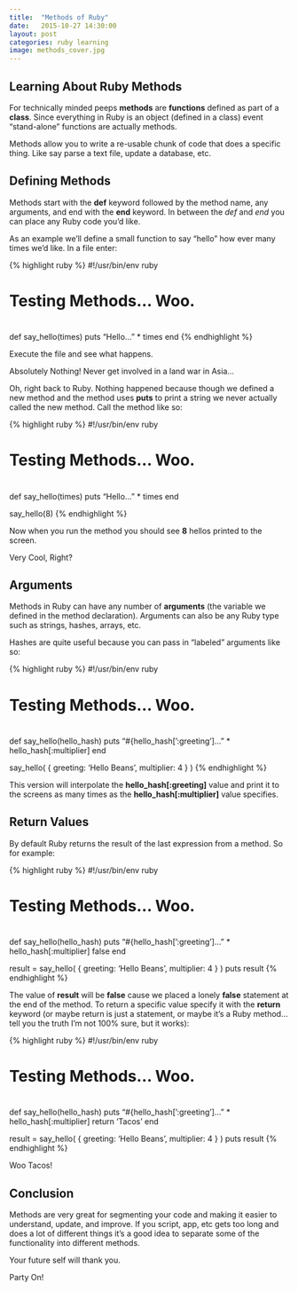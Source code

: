 ```yaml
---
title:  "Methods of Ruby"
date:   2015-10-27 14:30:00
layout: post
categories: ruby learning
image: methods_cover.jpg
---
```


## Learning About Ruby Methods

For technically minded peeps **methods** are **functions** defined as part of a **class**.  Since everything in Ruby is an object (defined in a class) event “stand-alone” functions are actually methods.

Methods allow you to write a re-usable chunk of code that does a specific thing.  Like say parse a text file, update a database, etc.

<!--more-->

## Defining Methods

Methods start with the **def** keyword followed by the method name, any arguments, and end with the **end** keyword.  In between the *def* and *end* you can place any Ruby code you’d like.

As an example we’ll define a small function to say “hello” how ever many times we’d like.  In a file enter:

{% highlight ruby %}
#!/usr/bin/env ruby
#
# Testing Methods… Woo.
#

def say_hello(times)
  puts “Hello…” * times
end
{% endhighlight %}

Execute the file and see what happens.

Absolutely Nothing!  Never get involved in a land war in Asia…

Oh, right back to Ruby.  Nothing happened because though we defined a new method and the method uses **puts** to print a string we never actually called the new method.  Call the method like so:

{% highlight ruby %}
#!/usr/bin/env ruby
#
# Testing Methods… Woo.
#

def say_hello(times)
  puts “Hello…” * times
end

say_hello(8)
{% endhighlight %}

Now when you run the method you should see **8** hellos printed to the screen.

Very Cool, Right?

## Arguments

Methods in Ruby can have any number of **arguments** (the variable we defined in the method declaration).  Arguments can also be any Ruby type such as strings, hashes, arrays, etc.

Hashes are quite useful because you can pass in “labeled” arguments like so:

{% highlight ruby %}
#!/usr/bin/env ruby
#
# Testing Methods… Woo.
#

def say_hello(hello_hash)
  puts “#{hello_hash[’:greeting’]…” * hello_hash[:multiplier]
end

say_hello( { greeting: ‘Hello Beans’, multiplier: 4 } )
{% endhighlight %}

This version will interpolate the **hello_hash[:greeting]** value and print it to the screens as many times as the **hello_hash[:multiplier]** value specifies.

## Return Values

By default Ruby returns the result of the last expression from a method.  So for example:

{% highlight ruby %}
#!/usr/bin/env ruby
#
# Testing Methods… Woo.
#

def say_hello(hello_hash)
  puts “#{hello_hash[’:greeting’]…” * hello_hash[:multiplier]
  false
end

result = say_hello( { greeting: ‘Hello Beans’, multiplier: 4 } )
puts result
{% endhighlight %}

The value of **result** will be **false** cause we placed a lonely **false** statement at the end of the method.  To return a specific value specify it with the **return** keyword (or maybe return is just a statement, or maybe it’s a Ruby method… tell you the truth I’m not 100% sure, but it works):

{% highlight ruby %}
#!/usr/bin/env ruby
#
# Testing Methods… Woo.
#

def say_hello(hello_hash)
  puts “#{hello_hash[’:greeting’]…” * hello_hash[:multiplier]
  return ‘Tacos’
end

result = say_hello( { greeting: ‘Hello Beans’, multiplier: 4 } )
puts result
{% endhighlight %}

Woo Tacos!

## Conclusion

Methods are very great for segmenting your code and making it easier to understand, update, and improve.  If you script, app, etc gets too long and does a lot of different things it’s a good idea to separate some of the functionality into different methods.

Your future self will thank you.

Party On!
